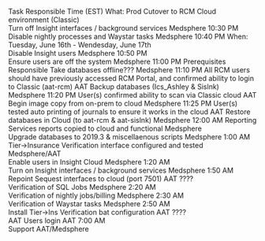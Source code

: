 Task	Responsible	Time (EST)		What: Prod Cutover to RCM Cloud environment (Classic)		
Turn off Insight interfaces / background services	Medsphere	10:30 PM				
Disable nightly processes and Waystar tasks	Medsphere	10:40 PM		When: Tuesday, June 16th - Wendesday, June 17th		
Disable Insight users	Medsphere	10:50 PM				
Ensure users are off the system	Medsphere	11:00 PM		Prerequisites	Responsible	
Take databases offline???	Medsphere	11:10 PM		All RCM users should have previously accessed RCM Portal, and confirmed ability to login to Classic (aat-rcm)	AAT	
Backup databases (Ics_Ashley & Sislnk)	Medsphere	11:20 PM		User(s) confirmed ability to scan via Classic cloud	AAT	
Begin image copy from on-prem to cloud	Medsphere	11:25 PM		User(s) tested auto printing of journals to ensure it works in the cloud	AAT	
Restore databases in Cloud (to aat-rcm & aat-sislnk)	Medsphere	12:00 AM		Reporting Services reports copied to cloud and functional	Medsphere	
Upgrade databases to 2019.3 & miscellaenous scripts	Medsphere	1:00 AM		Tier->Insurance Verification interface configured and tested	Medsphere/AAT	
Enable users in Insight Cloud	Medsphere	1:20 AM				
Turn on Insight interfaces / background services	Medsphere	1:50 AM				
Repoint Sequest interfaces to cloud (port 7501)	AAT	????				
Verification of SQL Jobs	Medsphere	2:20 AM				
Verification of nightly jobs/billing	Medsphere	2:30 AM				
Verification of Waystar tasks	Medsphere	2:50 AM				
Install Tier->Ins Verification bat configuration	AAT	????				
AAT Users login	AAT	7:00 AM				
Support	AAT/Medsphere					
						
						